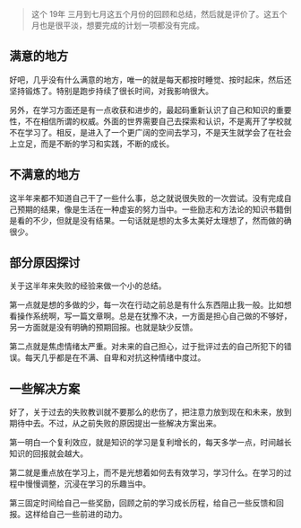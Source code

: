 
> 这个 19年 三月到七月这五个月份的回顾和总结，然后就是评价了。这五个月也是很平淡，想要完成的计划一项都没有完成。

## 满意的地方
好吧，几乎没有什么满意的地方，唯一的就是每天都按时睡觉、按时起床，然后还坚持锻炼了。特别是跑步持续了很长时间，对我影响很大。

另外，在学习方面还是有一点收获和进步的，最起码重新认识了自己和知识的重要性，不在相信所谓的权威。外面的世界需要自己去探索和认识，不是离开了学校就不在学习了。相反，是进入了一个更广阔的空间去学习，不是天生就学会了在社会上立足，而是不断的学习和实践，不断的成长。

## 不满意的地方
这半年来都不知道自己干了一些什么事，总之就说很失败的一次尝试。没有完成自己预期的结果，像是生活在一种虚妄的努力当中。一些励志和方法论的知识书籍倒是看的不少，但就是没有结果。一句话就是想的太多太美好太理想了，然而做的确很少。

## 部分原因探讨
关于这半年来失败的经验来做一个小的总结。

第一点就是想的多做的少，每一次在行动之前总是有什么东西阻止我一般。比如想看操作系统啊，写一篇文章啊。总是在犹豫不决，一方面是担心自己做的不够好，另一方面就是没有明确的预期回报。也就是缺少反馈。

第二点就是焦虑情绪太严重。对未来的自己担心，过于批评过去的自己所犯下的错误。每天几乎都是在不满、自卑和对抗这种情绪中度过。

## 一些解决方案
好了，关于过去的失败教训就不要那么的悲伤了，把注意力放到现在和未来，放到期待中去。不过，从之前失败的原因提出一些解决方案出来。

第一明白一个复利效应，就是知识的学习是复利增长的，每天多学一点，时间越长知识的回报就会越大。

第二就是重点放在学习上，而不是光想着如何去有效学习，学习什么。在学习的过程中慢慢调整，沉浸在学习的乐趣当中。

第三固定时间给自己一些奖励，回顾之前的学习成长历程，给自己一些反馈和回报。这样给自己一些前进的动力。